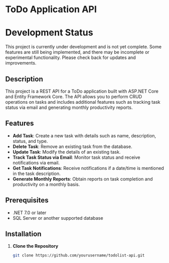 # ToDo Application API

# Development Status
This project is currently under development and is not yet complete. Some features are still being implemented, and there may be incomplete or experimental functionality. Please check back for updates and improvements.
## Description

This project is a REST API for a ToDo application built with ASP.NET Core and Entity Framework Core. The API allows you to perform CRUD operations on tasks and includes additional features such as tracking task status via email and generating monthly productivity reports.

## Features

- **Add Task**: Create a new task with details such as name, description, status, and type.
- **Delete Task**: Remove an existing task from the database.
- **Update Task**: Modify the details of an existing task.
- **Track Task Status via Email**: Monitor task status and receive notifications via email.
- **Get Task Notifications**: Receive notifications if a date/time is mentioned in the task description.
- **Generate Monthly Reports**: Obtain reports on task completion and productivity on a monthly basis.

## Prerequisites

- .NET 7.0 or later
- SQL Server or another supported database

## Installation

1. **Clone the Repository**

   ```bash
   git clone https://github.com/yourusername/todolist-api.git
